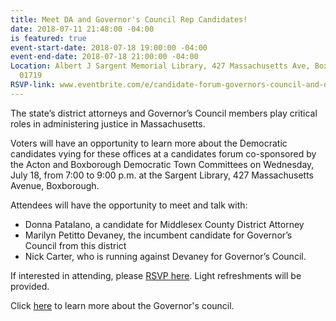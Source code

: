```yaml
---
title: Meet DA and Governor's Council Rep Candidates!
date: 2018-07-11 21:48:00 -04:00
is featured: true
event-start-date: 2018-07-18 19:00:00 -04:00
event-end-date: 2018-07-18 21:00:00 -04:00
Location: Albert J Sargent Memorial Library, 427 Massachusetts Ave, Boxborough, MA
  01719
RSVP-link: www.eventbrite.com/e/candidate-forum-governors-council-and-da-tickets-47284762999
---
```


The state’s district attorneys and Governor’s Council members play critical roles in administering justice in Massachusetts.

Voters will have an opportunity to learn more about the Democratic candidates vying for these offices at a candidates forum co-sponsored by the Acton and Boxborough Democratic Town Committees on Wednesday, July 18, from 7:00 to 9:00 p.m. at the Sargent Library, 427 Massachusetts Avenue, Boxborough.

Attendees will have the opportunity to meet and talk with: 
* Donna Patalano, a candidate for Middlesex County District Attorney
* Marilyn Petitto Devaney, the incumbent candidate for Governor’s Council from this district 
* Nick Carter, who is running against Devaney for Governor’s Council.

If interested in attending, please [RSVP here](www.eventbrite.com/e/candidate-forum-governors-council-and-da-tickets-47284762999). Light refreshments will be provided.

Click [here](https://www.mass.gov/orgs/governors-council) to learn more about the Governor's council.